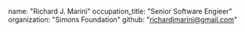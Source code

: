   name: "Richard J. Marini"
  occupation_title: "Senior Software Engieer"
  organization: "Simons Foundation"
  github: "richardjmarini@gmail.com"
